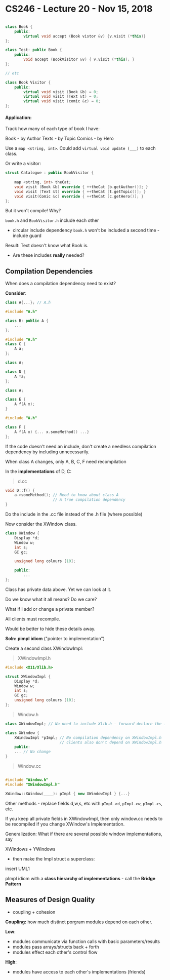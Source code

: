 # CS246 - Lecture 20 - Nov 15, 2018

```C++

class Book {
    public:
        virtual void accept (Book vistor &v) {v.visit (*this)}
};

class Test: public Book {
    public:
        void accept (BookVisitor &v) { v.visit (*this); }
};

// etc

class Book Visitor {
    public:
        virtual void visit (Book &b) = 0;
        virtual void visit (Text &t) = 0;
        virtual void visit (comic &c) = 0;
};
```

#### Application:

Track how many of each type of book I have:

Book - by Author
Texts - by Topic
Comics - by Hero

Use a `map <string, int>`. Could add `virtual void update (___)` to each class.

Or write a visitor: 

```C++
struct Catalogue : public BookVisitor {
    
    map <string, int> theCat;
    void visit (Book &b) override { ++theCat [b.getAuthor()]; }
    void visit (Text &t) override { ++theCat [t.getTopic()]; }
    void visit(Comic &c) override { ++theCat [c.getHero()]; }
};
```

But it won't compile! Why?

`book.h` and `BookVisitor.h`  include each other

- circular include dependency `book.h` won't be included a second time - include guard

Result: Text doesn't know what Book is.

- Are these includes **really** needed?


## Compilation Dependencies

When does a compilation dependency need to exist?

**Consider**: 
```C++
class A{...}; // A.h
```

```C++
#include "A.h"

class B: public A {
    ...
};
```
```C++
#include "A.h"
class C {
    A a;
};
```

```C++
class A;

class D {
    A *a;
};
```

```C++
class A;

class E {
    A f(A x);
}
```

```C++
#include "A.h"

class F {
    A f(A x) {... x.someMethod() ...}
};
```

If the code doesn't need an include, don't create a needless compilation dependency by including unnecessarily.

When class A changes, only A, B, C, F need recompilation

In the **implementations** of D, C: 

> d.cc

```C++
void D::f() {
    a->someMethod(); // Need to know about class A 
                     // A true compilation dependency 
}
```
Do the include in the .cc file instead of the .h file (where possible)

Now consider the XWindow class.

```C++
class XWindow {
    Display *d;
    Window w;
    int s;
    GC gc;

    unsigned long colours [10];

    public:
        ...
};
```

Class has private data above. Yet we can look at it.

Do we know what it all means? Do we care?

What if I add or change a private member?

All clients must recompile.

Would be better to hide these details away.

**Soln:** **pimpl idiom** ("pointer to implementation")

Create a second class XWindowImpl:

> XWindowImpl.h

```C++
#include <X11/Xlib.h>

struct XWindowImpl {
    Display *d;
    Window w;
    int s;
    GC gc;
    unsigned long colours [10];
};

```

> Window.h

```C++
class XWindowImpl; // No need to include Xlib.h - forward declare the impl class

class XWindow {
    XWindowImpl *pImpl; // No compilation dependency on XWindowImpl.h
                        // clients also don't depend on XWindowImpl.h
    public:
    ... // No change
}
```

> Window.cc

```C++

#include "Window.h"
#include "XWindowImpl.h"

XWindow::XWindow(____): pImpl { new XWindowImpl } {...}

```

Other methods - replace fields d,w,s, etc
with `pImpl->d`, `pImpl->w`, `pImpl->s`, etc.

If you keep all private fields in XWindowImpl, then only window.cc needs to be recompiled if you change XWindow's Implementation.

Generalization: What if there are several possible window implementations, say 

XWindows + YWindows

- then make the Impl struct a superclass:

insert UML1

pImpl idiom with a **class hierarchy of implementations** - call the **Bridge Pattern**

## Measures of Design Quality

- coupling + cohesion 
  
**Coupling:** how much distinct porgram modules depend on each other.
  
   **Low**:
  - modules communicate via function calls with basic parameters/results
  - modules pass arrays/structs back + forth
  - modules effect each other's control flow
  
**High**:

- modules have access to each other's implementations (friends)
